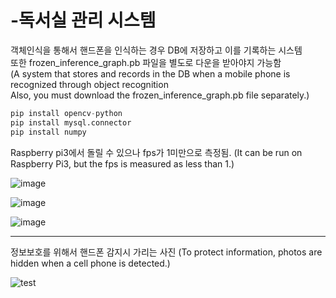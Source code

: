 # -독서실 관리 시스템  

객체인식을 통해서 핸드폰을 인식하는 경우 DB에 저장하고 이를 기록하는 시스템  
또한 frozen_inference_graph.pb 파일을 별도로 다운을 받아야지 가능함  
(A system that stores and records in the DB when a mobile phone is recognized through object recognition  
Also, you must download the frozen_inference_graph.pb file separately.)
```py
pip install opencv-python
pip install mysql.connector
pip install numpy
```

Raspberry pi3에서 돌릴 수 있으나 fps가 1미만으로 측정됨.
(It can be run on Raspberry Pi3, but the fps is measured as less than 1.)

![image](https://github.com/JSHTIRED/-/assets/143377935/59012e24-916c-42ce-8f2f-b4515a0decea)

![image](https://github.com/JSHTIRED/-/assets/143377935/69a084a0-ced0-4e99-9bc6-08ea4e91b192)



![image](https://github.com/JSHTIRED/-/assets/143377935/82fafbb0-9b53-43c9-b7fd-ad66fd613c1c)

--- 
정보보호를 위해서 핸드폰 감지시 가리는 사진
(To protect information, photos are hidden when a cell phone is detected.)

![test](https://github.com/JSHTIRED/control_study_room/assets/143377935/f3bc5ca6-292b-4f16-ba91-b42ec80b6702)
